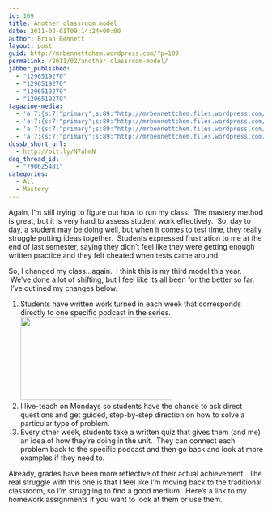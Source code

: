 ```yaml
---
id: 109
title: Another classroom model
date: 2011-02-01T09:14:24+00:00
author: Brian Bennett
layout: post
guid: http://mrbennettchem.wordpress.com/?p=109
permalink: /2011/02/another-classroom-model/
jabber_published:
  - "1296519270"
  - "1296519270"
  - "1296519270"
  - "1296519270"
tagazine-media:
  - 'a:7:{s:7:"primary";s:89:"http://mrbennettchem.files.wordpress.com/2011/02/screen-shot-2011-02-01-at-9-10-05-am.png";s:6:"images";a:1:{s:89:"http://mrbennettchem.files.wordpress.com/2011/02/screen-shot-2011-02-01-at-9-10-05-am.png";a:6:{s:8:"file_url";s:89:"http://mrbennettchem.files.wordpress.com/2011/02/screen-shot-2011-02-01-at-9-10-05-am.png";s:5:"width";s:3:"515";s:6:"height";s:3:"284";s:4:"type";s:5:"image";s:4:"area";s:6:"146260";s:9:"file_path";s:0:"";}}s:6:"videos";a:0:{}s:11:"image_count";s:1:"1";s:6:"author";s:8:"16240831";s:7:"blog_id";s:8:"15671678";s:9:"mod_stamp";s:19:"2011-02-01 00:14:24";}'
  - 'a:7:{s:7:"primary";s:89:"http://mrbennettchem.files.wordpress.com/2011/02/screen-shot-2011-02-01-at-9-10-05-am.png";s:6:"images";a:1:{s:89:"http://mrbennettchem.files.wordpress.com/2011/02/screen-shot-2011-02-01-at-9-10-05-am.png";a:6:{s:8:"file_url";s:89:"http://mrbennettchem.files.wordpress.com/2011/02/screen-shot-2011-02-01-at-9-10-05-am.png";s:5:"width";s:3:"515";s:6:"height";s:3:"284";s:4:"type";s:5:"image";s:4:"area";s:6:"146260";s:9:"file_path";s:0:"";}}s:6:"videos";a:0:{}s:11:"image_count";s:1:"1";s:6:"author";s:8:"16240831";s:7:"blog_id";s:8:"15671678";s:9:"mod_stamp";s:19:"2011-02-01 00:14:24";}'
  - 'a:7:{s:7:"primary";s:89:"http://mrbennettchem.files.wordpress.com/2011/02/screen-shot-2011-02-01-at-9-10-05-am.png";s:6:"images";a:1:{s:89:"http://mrbennettchem.files.wordpress.com/2011/02/screen-shot-2011-02-01-at-9-10-05-am.png";a:6:{s:8:"file_url";s:89:"http://mrbennettchem.files.wordpress.com/2011/02/screen-shot-2011-02-01-at-9-10-05-am.png";s:5:"width";s:3:"515";s:6:"height";s:3:"284";s:4:"type";s:5:"image";s:4:"area";s:6:"146260";s:9:"file_path";s:0:"";}}s:6:"videos";a:0:{}s:11:"image_count";s:1:"1";s:6:"author";s:8:"16240831";s:7:"blog_id";s:8:"15671678";s:9:"mod_stamp";s:19:"2011-02-01 00:14:24";}'
  - 'a:7:{s:7:"primary";s:89:"http://mrbennettchem.files.wordpress.com/2011/02/screen-shot-2011-02-01-at-9-10-05-am.png";s:6:"images";a:1:{s:89:"http://mrbennettchem.files.wordpress.com/2011/02/screen-shot-2011-02-01-at-9-10-05-am.png";a:6:{s:8:"file_url";s:89:"http://mrbennettchem.files.wordpress.com/2011/02/screen-shot-2011-02-01-at-9-10-05-am.png";s:5:"width";s:3:"515";s:6:"height";s:3:"284";s:4:"type";s:5:"image";s:4:"area";s:6:"146260";s:9:"file_path";s:0:"";}}s:6:"videos";a:0:{}s:11:"image_count";s:1:"1";s:6:"author";s:8:"16240831";s:7:"blog_id";s:8:"15671678";s:9:"mod_stamp";s:19:"2011-02-01 00:14:24";}'
dcssb_short_url:
  - http://bit.ly/N7ahmN
dsq_thread_id:
  - "790625481"
categories:
  - All
  - Mastery
---
```

Again, I&#8217;m still trying to figure out how to run my class.  The mastery method is great, but it is very hard to assess student work effectively.  So, day to day, a student may be doing well, but when it comes to test time, they really struggle putting ideas together.  Students expressed frustration to me at the end of last semester, saying they didn&#8217;t feel like they were getting enough written practice and they felt cheated when tests came around.

So, I changed my class&#8230;again.  I think this is my third model this year.  We&#8217;ve done a lot of shifting, but I feel like its all been for the better so far.  I&#8217;ve outlined my changes below.

  1. Students have written work turned in each week that corresponds directly to one specific podcast in the series.<img class="size-medium wp-image-110 alignright" title="New homework" src="http://blog.ohheybrian.com/wp-content/uploads/2011/02/screen-shot-2011-02-01-at-9-10-05-am.png?w=300" alt="" width="300" height="165" srcset="https://blog.ohheybrian.com/wp-content/uploads/2011/02/screen-shot-2011-02-01-at-9-10-05-am.png 515w, https://blog.ohheybrian.com/wp-content/uploads/2011/02/screen-shot-2011-02-01-at-9-10-05-am-300x165.png 300w" sizes="(max-width: 300px) 100vw, 300px" />
  2. I live-teach on Mondays so students have the chance to ask direct questions and get guided, step-by-step direction on how to solve a particular type of problem.
  3. Every other week, students take a written quiz that gives them (and me) an idea of how they&#8217;re doing in the unit.  They can connect each problem back to the specific podcast and then go back and look at more examples if they need to.

Already, grades have been more reflective of their actual achievement.  The real struggle with this one is that I feel like I&#8217;m moving back to the traditional classroom, so I&#8217;m struggling to find a good medium.  Here&#8217;s a link to my homework assignments if you want to look at them or use them.